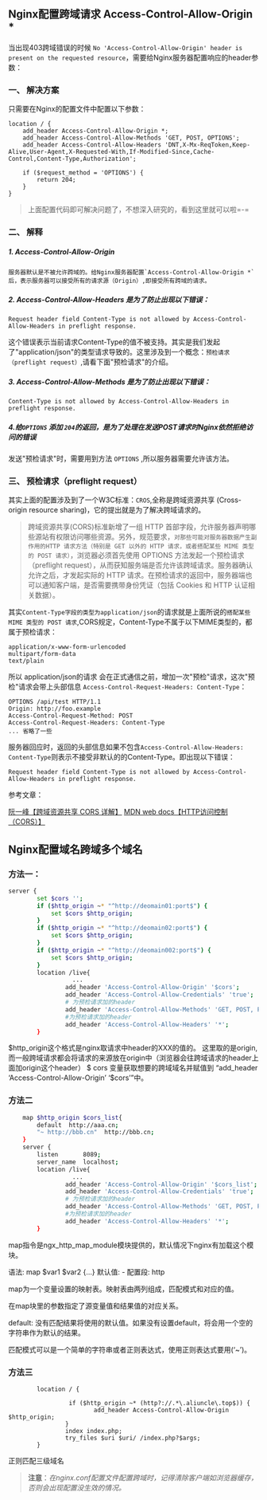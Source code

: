 ## Nginx配置跨域请求 Access-Control-Allow-Origin *

当出现403跨域错误的时候 `No 'Access-Control-Allow-Origin' header is present on the requested resource`，需要给Nginx服务器配置响应的header参数：

### 一、 解决方案

只需要在Nginx的配置文件中配置以下参数：

```
location / {  
    add_header Access-Control-Allow-Origin *;
    add_header Access-Control-Allow-Methods 'GET, POST, OPTIONS';
    add_header Access-Control-Allow-Headers 'DNT,X-Mx-ReqToken,Keep-Alive,User-Agent,X-Requested-With,If-Modified-Since,Cache-Control,Content-Type,Authorization';

    if ($request_method = 'OPTIONS') {
        return 204;
    }
} 
```

> 上面配置代码即可解决问题了，不想深入研究的，看到这里就可以啦=-=

### 二、 解释

##### 1. **Access-Control-Allow-Origin**

```
服务器默认是不被允许跨域的。给Nginx服务器配置`Access-Control-Allow-Origin *`后，表示服务器可以接受所有的请求源（Origin）,即接受所有跨域的请求。
```

##### 2. **Access-Control-Allow-Headers** 是为了防止出现以下错误：

```
Request header field Content-Type is not allowed by Access-Control-Allow-Headers in preflight response.
```

这个错误表示当前请求Content-Type的值不被支持。其实是我们发起了"application/json"的类型请求导致的。这里涉及到一个概念：`预检请求（preflight request）`,请看下面"预检请求"的介绍。

##### 3. **Access-Control-Allow-Methods** 是为了防止出现以下错误：

```
Content-Type is not allowed by Access-Control-Allow-Headers in preflight response.
```

##### 4.给`OPTIONS` 添加 `204`的返回，是为了处理在发送POST请求时Nginx依然拒绝访问的错误

发送"预检请求"时，需要用到方法 `OPTIONS` ,所以服务器需要允许该方法。

### 三、 预检请求（preflight request）

其实上面的配置涉及到了一个W3C标准：`CROS`,全称是跨域资源共享 (Cross-origin resource sharing)，它的提出就是为了解决跨域请求的。

> 跨域资源共享(CORS)标准新增了一组 HTTP 首部字段，允许服务器声明哪些源站有权限访问哪些资源。另外，规范要求，`对那些可能对服务器数据产生副作用的HTTP 请求方法（特别是 GET 以外的 HTTP 请求，或者搭配某些 MIME 类型的 POST 请求）`，浏览器必须首先使用 OPTIONS 方法发起一个预检请求（preflight request），从而获知服务端是否允许该跨域请求。服务器确认允许之后，才发起实际的 HTTP 请求。在预检请求的返回中，服务器端也可以通知客户端，是否需要携带身份凭证（包括 Cookies 和 HTTP 认证相关数据）。

其实`Content-Type字段的类型为application/json`的请求就是上面所说的`搭配某些 MIME 类型的 POST 请求`,CORS规定，Content-Type不属于以下MIME类型的，都属于预检请求：

```
application/x-www-form-urlencoded
multipart/form-data
text/plain
```

所以 application/json的请求 会在正式通信之前，增加一次"预检"请求，这次"预检"请求会带上头部信息 `Access-Control-Request-Headers: Content-Type`：

```
OPTIONS /api/test HTTP/1.1
Origin: http://foo.example
Access-Control-Request-Method: POST
Access-Control-Request-Headers: Content-Type
... 省略了一些
```

服务器回应时，返回的头部信息如果不包含`Access-Control-Allow-Headers: Content-Type`则表示不接受非默认的的Content-Type。即出现以下错误：

```
Request header field Content-Type is not allowed by Access-Control-Allow-Headers in preflight response.
```

参考文章：

[阮一峰【跨域资源共享 CORS 详解】](http://www.ruanyifeng.com/blog/2016/04/cors.html)
[MDN web docs【HTTP访问控制（CORS）】](https://developer.mozilla.org/zh-CN/)

## Nginx配置域名跨域多个域名

### 方法一：

```bash
server {
        set $cors '';
        if ($http_origin ~* "^http://deomain01:port$") {
            set $cors $http_origin;
        }
        if ($http_origin ~* "^http://deomain02:port$") {
            set $cors $http_origin;
        }
        if ($http_origin ~* "^http://deomain002:port$") {
            set $cors $http_origin;
        }
        location /live{
                  ...
                add_header 'Access-Control-Allow-Origin' '$cors';
                add_header 'Access-Control-Allow-Credentials' 'true';
                # 为预检请求加的header
                add_header 'Access-Control-Allow-Methods' 'GET, POST, PUT, DELETE';
                #为预检请求加的header
                add_header 'Access-Control-Allow-Headers' '*';
        }
```

$http_origin这个格式是nginx取请求中header的XXX的值的。
这里取的是origin,而一般跨域请求都会将请求的来源放在origin中（浏览器会往跨域请求的header上面加origin这个header）
$ cors 变量获取想要的跨域域名并赋值到 “add_header ‘Access-Control-Allow-Origin’ ‘$cors’”中。

### 方法二

```bash
    map $http_origin $cors_list{
		default  http://aaa.cn;
	    "~ http://bbb.cn"  http://bbb.cn;
	}
    server {
        listen       8089;
        server_name  localhost;
        location /live{
                  ...
                add_header 'Access-Control-Allow-Origin' '$cors_list';
                add_header 'Access-Control-Allow-Credentials' 'true';
                # 为预检请求加的header
                add_header 'Access-Control-Allow-Methods' 'GET, POST, PUT, DELETE';
                #为预检请求加的header
                add_header 'Access-Control-Allow-Headers' '*';
        }
```

map指令是ngx_http_map_module模块提供的，默认情况下nginx有加载这个模块。

语法: map $var1 $var2 {…}
默认值: -
配置段: http

map为一个变量设置的映射表。映射表由两列组成，匹配模式和对应的值。

在map块里的参数指定了源变量值和结果值的对应关系。

default: 没有匹配结果将使用的默认值。如果没有设置default，将会用一个空的字符串作为默认的结果。

匹配模式可以是一个简单的字符串或者正则表达式，使用正则表达式要用(‘~’)。

### 方法三

```
        location / {

                 if ($http_origin ~* (http?://.*\.aliuncle\.top$)) {
                        add_header Access-Control-Allow-Origin $http_origin;
                }
                index index.php;
                try_files $uri $uri/ /index.php?$args;
        }
```

正则匹配三级域名

> **注意**：*在nginx.conf配置文件配置跨域时，记得清除客户端如浏览器缓存，否则会出现配置没生效的情况。*